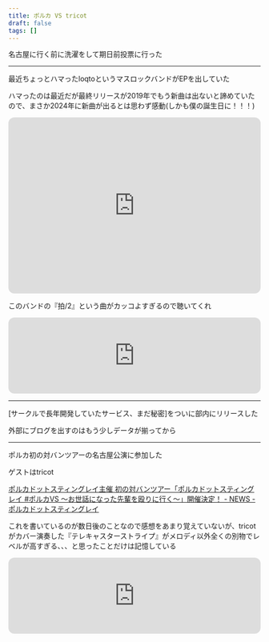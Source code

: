 ```yaml
---
title: ポルカ VS tricot
draft: false
tags: []
---
```

名古屋に行く前に洗濯をして期日前投票に行った

---

最近ちょっとハマったloqtoというマスロックバンドがEPを出していた

ハマったのは最近だが最終リリースが2019年でもう新曲は出ないと諦めていたので、まさか2024年に新曲が出るとは思わず感動(しかも僕の誕生日に！！！)

<iframe style="border-radius:12px" src="https://open.spotify.com/embed/album/2ZLwEDSUdaw6mxVr2cgvWK?utm_source=generator" width="100%" height="352" frameBorder="0" allowfullscreen="" allow="autoplay; clipboard-write; encrypted-media; fullscreen; picture-in-picture" loading="lazy"></iframe>

このバンドの『拍/2』という曲がカッコよすぎるので聴いてくれ

<iframe style="border-radius:12px" src="https://open.spotify.com/embed/track/0AdcN7YArTl4KQcEnokLks?utm_source=generator" width="100%" height="152" frameBorder="0" allowfullscreen="" allow="autoplay; clipboard-write; encrypted-media; fullscreen; picture-in-picture" loading="lazy"></iframe>

---

[サークルで長年開発していたサービス、まだ秘密]をついに部内にリリースした

外部にブログを出すのはもう少しデータが揃ってから

---

ポルカ初の対バンツアーの名古屋公演に参加した

ゲストはtricot

[ポルカドットスティングレイ主催 初の対バンツアー「ポルカドットスティングレイ #ポルカVS 〜お世話になった先輩を殴りに行く〜」開催決定！ - NEWS - ポルカドットスティングレイ](https://polkadot-stingray.jp/news/18319)

これを書いているのが数日後のことなので感想をあまり覚えていないが、tricotがカバー演奏した『テレキャスターストライプ』がメロディ以外全くの別物でレベルが高すぎる、、、と思ったことだけは記憶している

<iframe style="border-radius:12px" src="https://open.spotify.com/embed/track/6lG0kEO61Cddq3Ng4S12VC?utm_source=generator" width="100%" height="152" frameBorder="0" allowfullscreen="" allow="autoplay; clipboard-write; encrypted-media; fullscreen; picture-in-picture" loading="lazy"></iframe>
